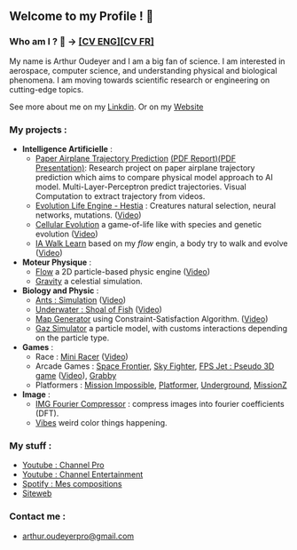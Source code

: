 ## Welcome to my Profile ! 🚀

### Who am I ? 🤷‍ -> [[CV ENG]](CV_2025_ARTHUR_OUDEYER_EN.pdf)[[CV FR]](CV_2025_ARTHUR_OUDEYER_FR.pdf)

My name is Arthur Oudeyer and I am a big fan of science.
I am interested in aerospace, computer science, and understanding physical and biological phenomena. 
I am moving towards scientific research or engineering on cutting-edge topics.

See more about me on my [Linkdin](https://www.linkedin.com/in/arthur-oudeyer/).
Or on my [Website](https://arthur-oudeyer---projects.webnode.fr)

### My projects :
+ **Intelligence Artificielle** :
    + [Paper Airplane Trajectory Prediction](https://github.com/Arthur1459/trajectory-prediction-ai-vs-physics) [(PDF Report)](https://github.com/Arthur1459/trajectory-prediction-ai-vs-physics/blob/master/Research%20Project%20Report%20-%20Paper%20Airplane%20Trajectory%20Prediction%20using%20AI%20and%20Physical%20Models%20-%20TIPE.pdf)[(PDF Presentation)](https://github.com/Arthur1459/trajectory-prediction-ai-vs-physics/blob/master/Presentation%20-%20Predicting%20Paper%20Airplane%20Trajectory%20using%20Physic%20and%20AI%20models%20-%20ENGLISH.pdf): Research project on paper airplane trajectory prediction which aims to compare physical model approach to AI model. Multi-Layer-Perceptron predict trajectories. Visual Computation to extract trajectory from videos.
    + [Evolution Life Engine - Hestia](https://github.com/Arthur1459/Hestia-LifeEngine) : Creatures natural selection, neural networks, mutations. ([Video](https://www.youtube.com/watch?v=lEb7CYoWC1o))   
    + [Cellular Evolution](https://github.com/Arthur1459/Sandbox/tree/Cellular_Evolution/CellularEvolution) a game-of-life like with species and genetic evolution ([Video](https://youtu.be/scTMij-t5qM?si=oxr-8ZQLQCNFJy-W))
    + [IA Walk Learn](https://github.com/Arthur1459/Sandbox/tree/IA_WalkEvolution/IAwalkV1) based on my *flow* engin, a body try to walk and evolve ([Video](https://youtu.be/ZsRW8K_1e3M?si=l0sip7GCNoOB2keD))
+ **Moteur Physique** :
  + [Flow](https://github.com/Arthur1459/Sandbox/tree/2DPhysicEngine_Flow/Flow) a 2D particle-based physic engine ([Video](https://www.youtube.com/watch?v=sULbugrldyQ))
  + [Gravity](https://github.com/Arthur1459/Sandbox/tree/Gravity/Gravity) a celestial simulation.
+ **Biology and Physic** :
  + [Ants : Simulation]() ([Video](https://youtu.be/hy7VarhVZ08?si=_Vn08h6n_Vnn-umb))
  + [Underwater : Shoal of Fish]() ([Video](https://youtu.be/cxvNE3-Js0k))
  + [Map Generator]() using Constraint-Satisfaction Algorithm. ([Video](https://youtu.be/9tTkk0wHrWs?si=V1EuOSLu_9yeD-8W))
  + [Gaz Simulator](https://github.com/Arthur1459/GazSimulator) a particle model, with customs interactions depending on the particle type.
+ **Games** :
  + Race : [Mini Racer]() ([Video](https://www.youtube.com/watch?v=rQ-9AMWwzVc))
  + Arcade Games : [Space Frontier](), [Sky Fighter](https://github.com/Arthur1459/SkyFighter), [FPS Jet : Pseudo 3D game]() ([Video](https://youtu.be/d2a_13CYoH8?si=6Skaexxc9yxy1TvK)), [Grabby]()
  + Platformers : [Mission Impossible](), [Platformer](), [Underground](), [MissionZ](https://github.com/Arthur1459/MissionZ)
+ **Image** :
  + [IMG Fourier Compressor]() : compress images into fourier coefficients (DFT).
  + [Vibes]() weird color things happening.

### My stuff :
+ [Youtube : Channel Pro](https://www.youtube.com/@arthuroudeyer9285)
+ [Youtube : Channel Entertainment](https://youtube.com/@arthur_zed2lmr?si=BI7tKEajujoMRMOV)
+ [Spotify : Mes compositions](open.spotify.com/intl-fr/artist/19ZpwLenlefEJ4BoeyzDjp?si=6oX-7xT4S_6_isfJUAJcAQ)
+ [Siteweb](https://arthur-oudeyer---projects.webnode.fr)

### Contact me :
+ [arthur.oudeyerpro@gmail.com](mailto:arthur.oudeyerpro@gmail.com)
